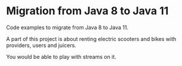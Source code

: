 # Migration from Java 8 to Java 11
Code examples to migrate from Java 8 to Java 11.

A part of this project is about renting electric scooters and bikes with providers, users and juicers.

You would be able to play with streams on it.
